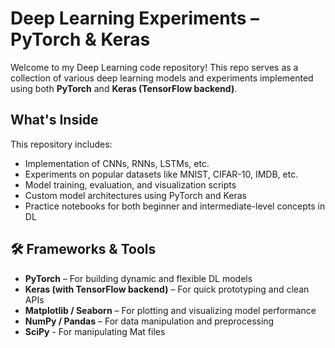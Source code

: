 #  Deep Learning Experiments – PyTorch & Keras

Welcome to my Deep Learning code repository! This repo serves as a collection of various deep learning models and experiments implemented using both **PyTorch** and **Keras (TensorFlow backend)**.

##  What's Inside

This repository includes:
-  Implementation of CNNs, RNNs, LSTMs, etc.
-  Experiments on popular datasets like MNIST, CIFAR-10, IMDB, etc.
-  Model training, evaluation, and visualization scripts
-  Custom model architectures using PyTorch and Keras
-  Practice notebooks for both beginner and intermediate-level concepts in DL

## 🛠️ Frameworks & Tools
- **PyTorch** – For building dynamic and flexible DL models
- **Keras (with TensorFlow backend)** – For quick prototyping and clean APIs
- **Matplotlib / Seaborn** – For plotting and visualizing model performance
- **NumPy / Pandas** – For data manipulation and preprocessing
- **SciPy** - For manipulating Mat files
